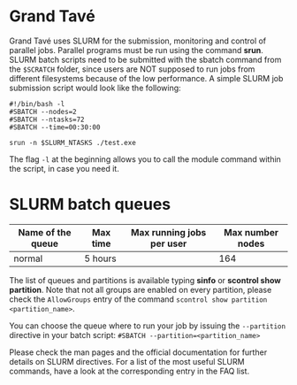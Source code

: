 # Grand Tavé

Grand Tavé uses SLURM for the submission, monitoring and control of parallel jobs. 
Parallel programs must be run using the command __srun__. SLURM batch scripts need to be submitted with the sbatch command 
from the `$SCRATCH` folder, since users are NOT supposed to run jobs from different filesystems because of the low performance. 
A simple SLURM job submission script would look like the following:
```
#!/bin/bash -l
#SBATCH --nodes=2
#SBATCH --ntasks=72
#SBATCH --time=00:30:00

srun -n $SLURM_NTASKS ./test.exe 
```

The flag `-l` at the beginning allows you to call the module command within the script, in case you need it.

# SLURM batch queues

Name of the queue |	Max time | Max running jobs per user | Max number nodes
--- | --- | --- | ---
normal | 5 hours |  |	164

The list of queues and partitions is available typing __sinfo__ or __scontrol show partition__. 
Note that not all groups are enabled on every partition, please check the `AllowGroups` entry of the command
`scontrol show partition <partition_name>`.

You can choose the queue where to run your job by issuing the `--partition` directive in your batch script: 
`#SBATCH --partition=<partition_name>`

Please check the man pages and the official documentation for further details on SLURM directives.
For a list of the most useful SLURM commands, have a look at the corresponding entry in the FAQ list.
